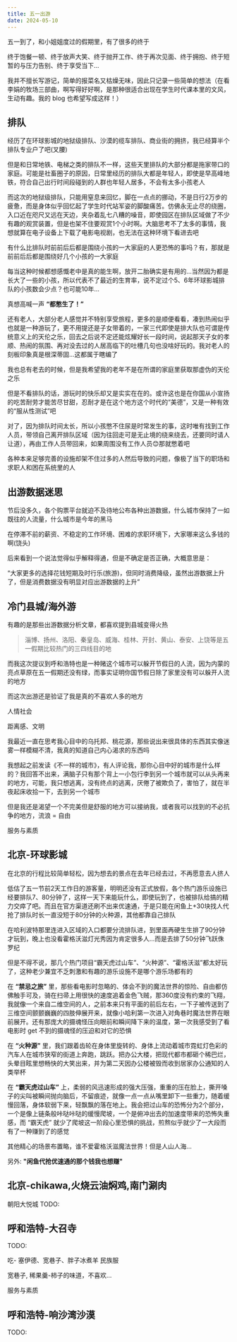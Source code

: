 ```yaml
---
title: 五一出游
date: 2024-05-10
---
```


五一到了，和小姐姐度过的假期里，有了很多的终于

终于饱餐一顿、终于放声大笑、终于抛开工作、终于再次见面、终于拥抱、终于短暂的与压力告别、终于享受当下...

我并不擅长写游记，简单的报菜名又枯燥无味，因此只记录一些简单的想法（在看李娟的牧场三部曲，啊写得好好啊，是那种很适合出现在学生时代课本里的文风，生动有趣。我的 blog 也希望写成这样！）

## 排队

经历了在环球影城的地狱级排队、沙漠的缆车排队、商业街的拥挤，我已经算半个排队专业户了吧(叉腰)

但是和日常地铁、电梯之类的排队不一样，这些天里排队的大部分都是拖家带口的家庭。可能是社畜圈子的原因，日常里经历的排队大都是年轻人，即使是早高峰地铁，符合自己出行时间段碰到的人群也年轻人居多，不会有太多小孩老人

而这次的地狱级排队，只能用窒息来回忆，脚在一点点的挪动，不是日行2万步的疲惫，而是身体似乎回忆起了学生时代站军姿的脚酸痛苦。仿佛永无止尽的绕圈，入口近在咫尺又远在天边，夹杂着乱七八糟的噪音，即使园区在排队区域做了不少有趣的观赏装置，但是也架不住要观赏1个小时啊。大脑思考不了太多的事情，我想就算在电子设备上下载了电影电视剧，也无法在这种环境下看进去吧

有什么比排队时前前后后都是围绕小孩的一大家庭的人更恐怖的事吗？有，那就是前前后后都是围绕好几个小孩的一大家庭

每当这种时候都想感慨老中是真的能生啊，放开二胎确实是有用的...当然因为都是长大了一些的小孩，所以代表不了最近的生育率，说不定过个5、6年环球影城排队的小孩数会少点？也可能10年...

真想高喊一声 **“都憋生了！”**

还有老人，大部分老人感觉并不特别享受旅程，更多的是顺便看看，凑到热闹似乎也就是一种游玩了，更不用提还是子女带着的，一家三代即使是排大队也可谓是传统意义上的天伦之乐，回去之后说不定还能炫耀好长一段时间，说起那天子女的孝顺、热闹的氛围、再对没去过的人居高临下的吐槽几句也没啥好玩的。我对老人的刻板印象真是根深蒂固...这都属于瞎编了

我也总有老去的时候，但是我希望我的老年不是在所谓的家庭里获取那虚伪的天伦之乐

但是不看排队的话，游玩时的快乐却又是实实在在的。或许这也是在你国从小宣扬的吃苦耐劳才能苦尽甘甜，忍耐才是在这个地方这个时代的“美德”，又是一种有效的“服从性测试”吧

对了，因为排队时间太长，所以小孩憋不住尿是时常发生的事，这时唯有找到工作人员，带领自己离开排队区域（因为往回走可是无止境的绕来绕去，还要同时请人让道），再由工作人员带回来，如果周围没有工作人员😊那就憋着吧

各种本来足够完善的设施却架不住过多的人然后导致的问题，像极了当下的职场和求职人和困在系统里的人

## 出游数据迷思

节后没多久，各个购票平台就迫不及待地公布各种出游数据，什么城市保持了一如既往的人流量，什么城市是今年的黑马

在停滞不前的薪资、不稳定的工作环境、困难的求职环境下，大家哪来这么多钱的啊(饶头)

后来看到一个说法觉得似乎解释得通，但是不确定是否正确，大概意思是：

“大家更多的选择花钱短期及时行乐(旅游)，但同时消费降级，虽然出游数据上升了，但是消费数据没有明显对应出游数据的上升”

## 冷门县城/海外游

有趣的是那些出游数据分析文章，都喜欢提到县城变得火热

> 淄博、扬州、洛阳、秦皇岛、威海、桂林、开封、黄山、泰安、上饶等是五一假期比较热门的三四线目的地

而我这次提议到呼和浩特也是一种赌这个城市可以躲开节假日的人流，因为内蒙的亮点草原在五一假期还没有绿，而事实证明你国节假日除了家里没有可以躲开人流的地方

而这次出游还是验证了我是真的不喜欢人多的地方

人情社会

距离感、文明

我最近一直在思考我心目中的乌托邦、桃花源，那些说出来很具体的东西其实像迷雾一样模糊不清，我真的知道自己内心渴求的东西吗

我想起之前发读《不一样的城市》，有人评论我，那你心目中好的城市是什么样的？我回答不出来，满脑子只有那个背上一小包行李到另一个城市就可以从头再来的地方，可能，我只想逃离，没有终点的逃离，厌倦了被欺负了，害怕了，就在半夜起床收拾一下，去到另一个城市

但是我还是渴望一个不完美但是舒服的地方可以接纳我，或者我可以找到的不必抗争的地方，流浪 = 自由

服务与素质

## 北京-环球影城

在北京的行程比较简单轻松，因为想去的景点在去年已经去过，不再愿意去人挤人

低估了五一节前2天工作日的游客量，明明还没有正式放假，各个热门游乐设施已经要排队7、80分钟了，这样一天下来能玩什么，即使玩到了，也被排队给搞的精力交瘁了吧。而且在官方渠道还刷不出来优速通，于是只能在闲鱼上+30块找人代抢了排队时长一直没短于80分钟的火种源，其他都靠自己排队

在哈利波特那里连进入区域的入口都要分流排队进，到里面再硬生生排了90分钟才玩到，晚上也没看霍格沃滋灯光秀因为肯定很多人...而是去排了50分钟飞跃侏罗纪

但是不得不说，那几个热门项目“霸天虎过山车”、“火种源”、“霍格沃滋”都太好玩了，这种老少兼宜不乏刺激和有趣的游乐设施不是哪个游乐场都有的

在 **“禁忌之旅”** 里，那些看电影时忽略的、体会不到的魔法世界的惊险、自由都仿佛触手可及，骑在扫帚上用很快的速度追着金色飞贼，那360度没有约束的飞翔，我就像一个来自二维空间的人，之前本来只有平面的前后左右，一下子被传送到了三维空间颤颤巍巍的四肢伸展开来，就像小哈利第一次进入对角巷时魔法世界在眼前展开。还有那庞大的摄魂怪压向眼前和瞬间降下来的温度，第一次我感受到了看电影时 get 不到的摄魂怪的压迫和对它的恐惧

在 **“火种源”** 里，我们跟着齿轮在身体里旋转的、身体上流动着城市霓虹灯色彩的汽车人在城市狭窄的街道上奔跑，跳跃。把办公大楼，把现代都市都砸个稀巴烂，头晕目眩里想畅快的大笑出来，并为第二天因办公楼被毁而收到居家办公通知的人类举杯

在 **“霸天虎过山车”** 上，柔弱的风迅速形成的强大压强，重重的压在脸上，撕开嗓子的尖叫被瞬间抛向脑后，不留痕迹，就像一点一点从嘴里卸下一些重力，随着缓慢回落，身体软弱下来，轻飘飘的落在地上。我会把过山车的恐怖分为2个部分，一个是像上链条般咔哒咔哒的缓慢爬坡，一个是俯冲出去的加速度带来的恐怖失重感，而 “霸天虎” 就少了爬坡这一阶段心里恐惧的挑战，煎熬似乎就少了一大段而有了一种赚到了的感觉

其他精心的场景布置略，谁不爱霍格沃滋魔法世界！但是人山人海...

另外: **"闲鱼代抢优速通的那个钱我也想赚"**

## 北京-chikawa,火烧云油焖鸡,南门涮肉

朝阳大悦城 TODO:

## 呼和浩特-大召寺

TODO:

吃- 塞伊德、宽巷子、胖子冰煮羊
民族服

宽巷子, 稀果羹-柿子的味道，不喜欢...

服务与素质

## 呼和浩特-响沙湾沙漠

TODO:
